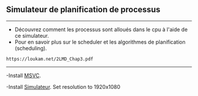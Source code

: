 ## Simulateur de planification de processus
---
- Découvrez comment les processus sont alloués dans le cpu à l'aide de ce simulateur.
- Pour en savoir plus sur le scheduler et les algorithmes de planification (scheduling).
```
https://loukam.net/2LMD_Chap3.pdf
```
---

-Install [MSVC](https://learn.microsoft.com/fr-fr/cpp/windows/latest-supported-vc-redist?view=msvc-170).

-Install [Simulateur](https://github.com/cestbryan-ng/Simulateur-Processus/archive/refs/heads/setup.zip). Set resolution to 1920x1080
